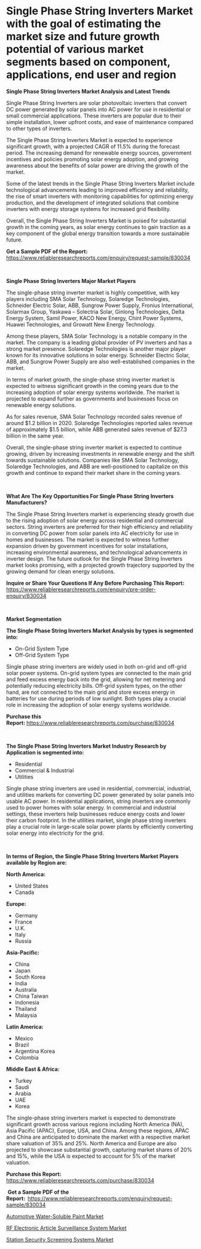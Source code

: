 <p><h1>Single Phase String Inverters Market with the goal of estimating the market size and future growth potential of various market segments based on component, applications, end user and region</h1></p><p><strong>Single Phase String Inverters Market Analysis and Latest Trends</strong></p>
<p><p>Single Phase String Inverters are solar photovoltaic inverters that convert DC power generated by solar panels into AC power for use in residential or small commercial applications. These inverters are popular due to their simple installation, lower upfront costs, and ease of maintenance compared to other types of inverters.</p><p>The Single Phase String Inverters Market is expected to experience significant growth, with a projected CAGR of 11.5% during the forecast period. The increasing demand for renewable energy sources, government incentives and policies promoting solar energy adoption, and growing awareness about the benefits of solar power are driving the growth of the market.</p><p>Some of the latest trends in the Single Phase String Inverters Market include technological advancements leading to improved efficiency and reliability, the rise of smart inverters with monitoring capabilities for optimizing energy production, and the development of integrated solutions that combine inverters with energy storage systems for increased grid flexibility.</p><p>Overall, the Single Phase String Inverters Market is poised for substantial growth in the coming years, as solar energy continues to gain traction as a key component of the global energy transition towards a more sustainable future.</p></p>
<p><strong>Get a Sample PDF of the Report:&nbsp;</strong> <a href="https://www.reliableresearchreports.com/enquiry/request-sample/830034">https://www.reliableresearchreports.com/enquiry/request-sample/830034</a></p>
<p>&nbsp;</p>
<p><strong>Single Phase String Inverters Major Market Players</strong></p>
<p><p>The single-phase string inverter market is highly competitive, with key players including SMA Solar Technology, Solaredge Technologies, Schneider Electric Solar, ABB, Sungrow Power Supply, Fronius International, Solarmax Group, Yaskawa – Solectria Solar, Ginlong Technologies, Delta Energy System, Samil Power, KACO New Energy, Chint Power Systems, Huawei Technologies, and Growatt New Energy Technology.</p><p>Among these players, SMA Solar Technology is a notable company in the market. The company is a leading global provider of PV inverters and has a strong market presence. Solaredge Technologies is another major player known for its innovative solutions in solar energy. Schneider Electric Solar, ABB, and Sungrow Power Supply are also well-established companies in the market.</p><p>In terms of market growth, the single-phase string inverter market is expected to witness significant growth in the coming years due to the increasing adoption of solar energy systems worldwide. The market is projected to expand further as governments and businesses focus on renewable energy solutions.</p><p>As for sales revenue, SMA Solar Technology recorded sales revenue of around $1.2 billion in 2020. Solaredge Technologies reported sales revenue of approximately $1.5 billion, while ABB generated sales revenue of $27.3 billion in the same year.</p><p>Overall, the single-phase string inverter market is expected to continue growing, driven by increasing investments in renewable energy and the shift towards sustainable solutions. Companies like SMA Solar Technology, Solaredge Technologies, and ABB are well-positioned to capitalize on this growth and continue to expand their market share in the coming years.</p></p>
<p>&nbsp;</p>
<p><strong>What Are The Key Opportunities For Single Phase String Inverters Manufacturers?</strong></p>
<p><p>The Single Phase String Inverters market is experiencing steady growth due to the rising adoption of solar energy across residential and commercial sectors. String inverters are preferred for their high efficiency and reliability in converting DC power from solar panels into AC electricity for use in homes and businesses. The market is expected to witness further expansion driven by government incentives for solar installations, increasing environmental awareness, and technological advancements in inverter design. The future outlook for the Single Phase String Inverters market looks promising, with a projected growth trajectory supported by the growing demand for clean energy solutions.</p></p>
<p><strong>Inquire or Share Your Questions If Any Before Purchasing This Report:</strong> <a href="https://www.reliableresearchreports.com/enquiry/pre-order-enquiry/830034">https://www.reliableresearchreports.com/enquiry/pre-order-enquiry/830034</a></p>
<p>&nbsp;</p>
<p><strong>Market Segmentation</strong></p>
<p><strong>The Single Phase String Inverters Market Analysis by types is segmented into:</strong></p>
<p><ul><li>On-Grid System Type</li><li>Off-Grid System Type</li></ul></p>
<p><p>Single phase string inverters are widely used in both on-grid and off-grid solar power systems. On-grid system types are connected to the main grid and feed excess energy back into the grid, allowing for net metering and potentially reducing electricity bills. Off-grid system types, on the other hand, are not connected to the main grid and store excess energy in batteries for use during periods of low sunlight. Both types play a crucial role in increasing the adoption of solar energy systems worldwide.</p></p>
<p><strong>Purchase this Report:&nbsp;</strong><a href="https://www.reliableresearchreports.com/purchase/830034">https://www.reliableresearchreports.com/purchase/830034</a></p>
<p>&nbsp;</p>
<p><strong>The Single Phase String Inverters Market Industry Research by Application is segmented into:</strong></p>
<p><ul><li>Residential</li><li>Commercial & Industrial</li><li>Utilities</li></ul></p>
<p><p>Single phase string inverters are used in residential, commercial, industrial, and utilities markets for converting DC power generated by solar panels into usable AC power. In residential applications, string inverters are commonly used to power homes with solar energy. In commercial and industrial settings, these inverters help businesses reduce energy costs and lower their carbon footprint. In the utilities market, single phase string inverters play a crucial role in large-scale solar power plants by efficiently converting solar energy into electricity for the grid.</p></p>
<p>&nbsp;</p>
<p><strong>In terms of Region, the Single Phase String Inverters Market Players available by Region are:</strong></p>
<p>
    <p> <strong> North America: </strong>
        <ul>
            <li>United States</li>
            <li>Canada</li>
        </ul>
        </p> 
    <p> <strong> Europe: </strong>
        <ul>
            <li>Germany</li>
            <li>France</li>
            <li>U.K.</li>
            <li>Italy</li>
            <li>Russia</li>
        </ul>
        </p> 
    <p> <strong> Asia-Pacific: </strong>
        <ul>
            <li>China</li>
            <li>Japan</li>
            <li>South Korea</li>
            <li>India</li>
            <li>Australia</li>
            <li>China Taiwan</li>
            <li>Indonesia</li>
            <li>Thailand</li>
            <li>Malaysia</li>
        </ul>
        </p> 
    <p> <strong> Latin America: </strong>
        <ul>
            <li>Mexico</li>
            <li>Brazil</li>
            <li>Argentina Korea</li>
            <li>Colombia</li>
        </ul>
        </p> 
    <p> <strong> Middle East & Africa: </strong>
        <ul>
            <li>Turkey</li>
            <li>Saudi</li>
            <li>Arabia</li>
            <li>UAE</li>
            <li>Korea</li>
        </ul>
    </p>
    </p>
<p><p>The single-phase string inverters market is expected to demonstrate significant growth across various regions including North America (NA), Asia Pacific (APAC), Europe, USA, and China. Among these regions, APAC and China are anticipated to dominate the market with a respective market share valuation of 35% and 25%. North America and Europe are also projected to showcase substantial growth, capturing market shares of 20% and 15%, while the USA is expected to account for 5% of the market valuation.</p></p>
<p><strong>Purchase this Report: </strong><a href="https://www.reliableresearchreports.com/purchase/830034">https://www.reliableresearchreports.com/purchase/830034</a></p>
<p>&nbsp;<strong>Get a Sample PDF of the Report:&nbsp;&nbsp;</strong><a href="https://www.reliableresearchreports.com/enquiry/request-sample/830034">https://www.reliableresearchreports.com/enquiry/request-sample/830034</a></p>
<p><strong></strong></p>
<p><p><a href="https://github.com/ChiragRP21/Market-Research-Report-List-3/blob/main/automotive-water-soluble-paint-market.md">Automotive Water-Soluble Paint Market</a></p><p><a href="https://github.com/fiixsa/Market-Research-Report-List-1/blob/main/rf-electronic-article-surveillance-system-market.md">RF Electronic Article Surveillance System Market</a></p><p><a href="https://github.com/Airanohannonzb68e5pb53oc1/Market-Research-Report-List-1/blob/main/station-security-screening-systems-market.md">Station Security Screening Systems Market</a></p></p>